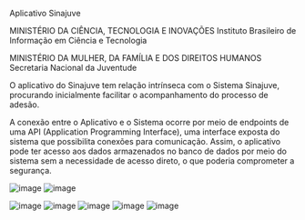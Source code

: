 Aplicativo  Sinajuve

MINISTÉRIO DA CIÊNCIA, TECNOLOGIA E INOVAÇÕES
Instituto Brasileiro de Informação em Ciência e Tecnologia

MINISTÉRIO DA MULHER, DA FAMÍLIA E DOS DIREITOS HUMANOS
Secretaria Nacional da Juventude

O aplicativo do Sinajuve tem relação intrínseca com o Sistema Sinajuve, procurando inicialmente facilitar o acompanhamento do processo de adesão. 

A conexão entre o Aplicativo e o Sistema ocorre por meio de endpoints de uma API (Application Programming Interface), uma interface exposta do sistema que possibilita conexões para comunicação. Assim, o aplicativo pode ter acesso aos dados armazenados no banco de dados por meio do sistema sem a necessidade de acesso direto, o que poderia comprometer a segurança.

![image](https://user-images.githubusercontent.com/20606243/145220161-fc769600-221c-4454-913c-88d02103ce30.png) ![image](https://user-images.githubusercontent.com/20606243/145220259-1a7e37fe-2a07-407a-96e3-d407b6aafb83.png)

![image](https://user-images.githubusercontent.com/20606243/145220373-461aef41-52cd-4fc5-85e4-bf6540a788ac.png) ![image](https://user-images.githubusercontent.com/20606243/145220446-9328724c-bec0-45c0-9e69-f95ee4d87b97.png) ![image](https://user-images.githubusercontent.com/20606243/145220632-80f0c051-b69a-4b85-a039-a6aecdc14bb2.png) ![image](https://user-images.githubusercontent.com/20606243/145220691-6733e5b9-34ba-4570-998c-ce61653c6a63.png) ![image](https://user-images.githubusercontent.com/20606243/145220874-e43c3777-e156-41bb-b04a-13a3f6e9b6f7.png)
